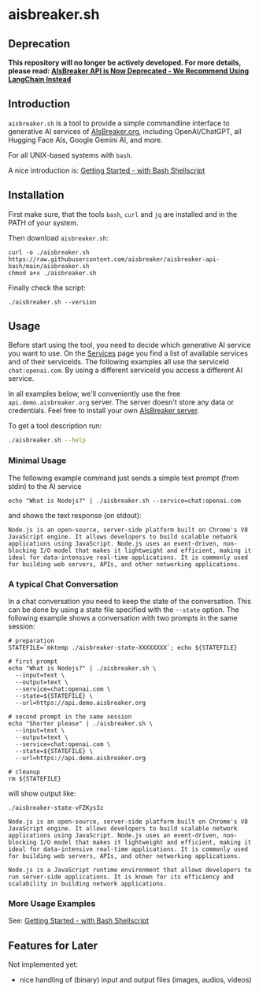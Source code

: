 # aisbreaker.sh

## Deprecation

**This repository will no longer be actively developed. For more details, please read: [AIsBreaker API is Now Deprecated - We Recommend Using LangChain Instead](https://aisbreaker.org/blog/2024-09-08-aisbreaker-api-deprecation-langchain-recommendation)**


## Introduction
`aisbreaker.sh` is a tool to provide a simple commandline
interface to generative AI services of [AIsBreaker.org](https://aisbreaker.org/),
including OpenAI/ChatGPT, all Hugging Face AIs,
Google Gemini AI, and more.

For all UNIX-based systems with `bash`.

A nice introduction is: [Getting Started - with Bash Shellscript](https://aisbreaker.org/docs/getting-started-with-bash)


## Installation
First make sure, that the tools `bash`, `curl` and `jq` are installed and in the PATH of your system.

Then download `aisbreaker.sh`:
```
curl -o ./aisbreaker.sh https://raw.githubusercontent.com/aisbreaker/aisbreaker-api-bash/main/aisbreaker.sh
chmod a+x ./aisbreaker.sh
```

Finally check the script:
```
./aisbreaker.sh --version
```


## Usage
Before start using the tool, you need to decide which generative AI service you want to use. On the [Services](https://aisbreaker.org/docs/services) page you find a list of available services and of their serviceIds. The following examples all use the serviceId `chat:openai.com`. By using a different serviceId you access a different AI service.

In all examples below, we'll conveniently use the free `api.demo.aisbreaker.org` server. The server doesn't store any data or credentials. Feel free to install your own [AIsBreaker server](https://aisbreaker.org/docs/aisbreaker-server).

To get a tool description run:
```bash
./aisbreaker.sh --help
```


### Minimal Usage
The following example command just sends a simple text prompt (from stdin) to the AI service
```
echo "What is Nodejs?" | ./aisbreaker.sh --service=chat:openai.com
```
and shows the text response (on stdout):
```
Node.js is an open-source, server-side platform built on Chrome's V8 JavaScript engine. It allows developers to build scalable network applications using JavaScript. Node.js uses an event-driven, non-blocking I/O model that makes it lightweight and efficient, making it ideal for data-intensive real-time applications. It is commonly used for building web servers, APIs, and other networking applications.
```


### A typical Chat Conversation
In a chat conversation you need to keep the state of the conversation. This can be done by using a state file specified with the `--state` option. The following example shows a conversation with two prompts in the same session:
```
# preparation
STATEFILE=`mktemp ./aisbreaker-state-XXXXXXXX`; echo ${STATEFILE}

# first prompt
echo "What is Nodejs?" | ./aisbreaker.sh \
  --input=text \
  --output=text \
  --service=chat:openai.com \
  --state=${STATEFILE} \
  --url=https://api.demo.aisbreaker.org

# second prompt in the same session
echo "Shorter please" | ./aisbreaker.sh \
  --input=text \
  --output=text \
  --service=chat:openai.com \
  --state=${STATEFILE} \
  --url=https://api.demo.aisbreaker.org

# cleanup
rm ${STATEFILE}
```
will show output like:
```
./aisbreaker-state-vFZKys3z

Node.js is an open-source, server-side platform built on Chrome's V8 JavaScript engine. It allows developers to build scalable network applications using JavaScript. Node.js uses an event-driven, non-blocking I/O model that makes it lightweight and efficient, making it ideal for data-intensive real-time applications. It is commonly used for building web servers, APIs, and other networking applications.

Node.js is a JavaScript runtime environment that allows developers to run server-side applications. It is known for its efficiency and scalability in building network applications.
```


### More Usage Examples
See: [Getting Started - with Bash Shellscript](https://aisbreaker.org/docs/getting-started-with-bash#maximal-usage)


Features for Later
------------------
Not implemented yet:
* nice handling of (binary) input and output files (images, audios, videos)

